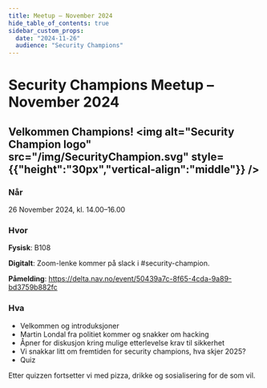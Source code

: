 ```yaml
---
title: Meetup – November 2024
hide_table_of_contents: true
sidebar_custom_props:
  date: "2024-11-26"
  audience: "Security Champions"
---
```


# Security Champions Meetup – November 2024

## Velkommen Champions! <img alt="Security Champion logo" src="/img/SecurityChampion.svg" style={{"height":"30px","vertical-align":"middle"}} />

### Når

26 November 2024, kl. 14.00–16.00

### Hvor

**Fysisk**: B108

**Digitalt**: Zoom-lenke kommer på slack i #security-champion.

**Påmelding**: https://delta.nav.no/event/50439a7c-8f65-4cda-9a89-bd3759b882fc

### Hva

- Velkommen og introduksjoner
- Martin Londal fra politiet kommer og snakker om hacking
- Åpner for diskusjon kring mulige etterlevelse krav til sikkerhet
- Vi snakkar litt om fremtiden for security champions, hva skjer 2025?
- Quiz

Etter quizzen fortsetter vi med pizza, drikke og sosialisering for de som vil.
